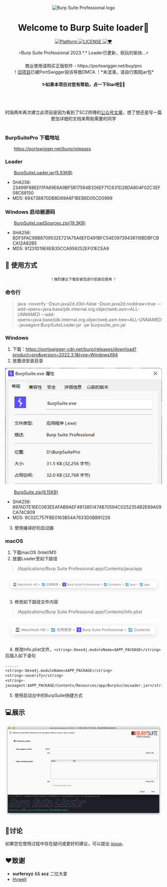 <p align="center"><img src="https://portswigger.net/burp/communitydownload/images/burp-pro-logo.svg" alt="Burp Suite Professional logo" width="360" height="260"></p>

<h1 align="center">Welcome to Burp Suite loader👋</h1>

<div align="center">
  <!-- Platform -->
  <a href="Platform">
    <img src="https://img.shields.io/badge/Platform-Windows%E3%80%81Linux%E3%80%81macOS-green?color=gerrn&style=flat-square" alt="Platform">
  </a>
  <!-- License -->
  <a href="LICENSE">
    <img src="https://img.shields.io/github/license/x-Ai/BurpSuite?color=gerrn&style=flat-square" alt="LICENSE">
  </a>
  <!-- ❤︎ -->
  <a href="❤︎">
    <img src="https://img.shields.io/badge/❤︎-致敬永远好奇的心-green?color=gerrn&style=flat-square" alt="❤︎">
  </a>
</div>
<br>
<div align="center">
  ⚡️Burp Suite Professional 2023.*.* Loader已更新，祝玩的愉快...⚡️<br><br>
  商业使用请购买正版软件 - https://portswigger.net/buy/pro<br>
  ！<a href="https://github.com/x-Ai/BurpSuiteLoader">旧项目</a>已被PortSwigger投诉导致DMCA ！*未混淆，请自行围观jar包*
</div>

#### **<p align="center">✨如果本项目对您有帮助，点一下Star吧🥰✨</p>**


<h1 align="center"></h1>
<br><p align="center">时隔两年再次建立此项目是因为看到了SCZ师傅的<a href="https://mp.weixin.qq.com/s/4KXxKdnPeWqsEsylObhg8w">公众号文章</a>，想了想还是写一篇更加详细的文档来帮助需要的同学</p>
<h1 align="center"></h1>


### BurpSuitePro 下载地址

&ensp;&ensp;&ensp;&ensp;https://portswigger.net/burp/releases

### Loader

&ensp;&ensp;&ensp;&ensp;<a href="https://raw.githubusercontent.com/x-Ai/BurpSuite/main/BurpSuiteLoader.jar">BurpSuiteLoader.jar(5.93KB)</a>
- SHA256: 23499F88ED11FA69E6A9BF5B17594B326EF71C631D28DA804F02C3EF08C68150
- MD5: 694738870DB8D69A6F1BEB6D05CD0999

### Windows 启动器源码
&ensp;&ensp;&ensp;&ensp;<a href="https://raw.githubusercontent.com/x-Ai/BurpSuite/main/BurpSuiteLoadSources.zip">BurpSuiteLoadSources.zip(19.3KB)</a>
- SHA256: BDF5FAC98B8709532E721A75A6EFD491BFC54E09739436119BDBFCBCA12A82B5
- MD5: 91231D19E6EB35CCA959252EF01ECEA9

## 🚀 使用方式

<div align="center">
  <sub>！强烈建议下载安装包进行安装后使用 ！</sub>
</div>

### 命令行
> java -noverify -Dsun.java2d.d3d=false -Dsun.java2d.noddraw=true --add-opens=java.base/jdk.internal.org.objectweb.asm=ALL-UNNAMED --add-opens=java.base/jdk.internal.org.objectweb.asm.tree=ALL-UNNAMED -javaagent:BurpSuiteLoader.jar  -jar burpsuite_pro.jar
### Windows
1. 下载：https://portswigger-cdn.net/burp/releases/download?product=pro&version=2022.3.1&type=WindowsX64
2. 放置进安装目录

<p align="center"><img src="/static/Launch.png" alt="Burp启动器"></p>
&ensp;&ensp;&ensp;&ensp;<a href="https://raw.githubusercontent.com/x-Ai/BurpSuite/main/BurpSuite.zip">BurpSuite.zip(9.15KB)</a>

- SHA256: 897AD7E16EC063EEAFAB9AEF4913851474B70594C0252354B2E69A09CA74C809
- MD5: 9C02C757FBE0163B54A7633D0BB91226

&ensp;&ensp;3. 使用编译好的启动器

### macOS
1. 下载macOS (Intel/M1)
2. 放置Loader至如下路径
> /Applications/Burp Suite Professional.app/Contents/java/app

<p align="center"><img src="/static/macOSLoader路径.png" alt="macOSLoader路径"></p>

&ensp;&ensp;3. 修改如下路径文件内容

> /Applications/Burp Suite Professional.app/Contents/Info.plist
<p align="center"><img src="/static/InfoPlist路径.png" alt="Info.plist路径"></p>

&ensp;&ensp;4. 修改Info.plist文件，`<string>-Dexe4j.moduleName=$APP_PACKAGE</string>` 后插入如下语句

```
......
<string>-Dexe4j.moduleName=$APP_PACKAGE</string>
<string>-noverify</string>
<string>-javaagent:$APP_PACKAGE/Contents/Resources/app/BurpSuiteLoader.jar</string>
```
&ensp;&ensp;5. 使用启动台中的BurpSuite快捷方式
## 💻展示

<p align="center"><img src="/static/Main.png" alt="BurpSuitePro"></p>


## 📝讨论

如果您在使用过程中存在疑问或更好的建议，可以提出 [issue](https://github.com/x-Ai/BurpSuite/issues)。

## ❤️致谢

- **surferxyz** && **scz** 二位大拿
- <a href="https://github.com/Hywell">Hywell</a> 
